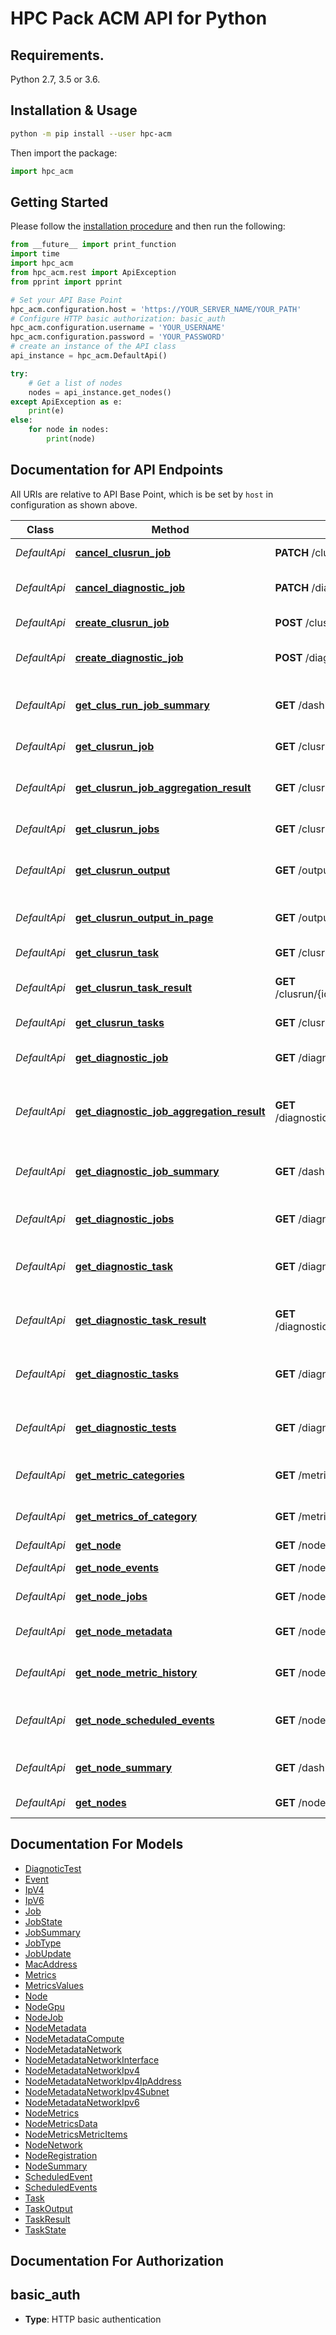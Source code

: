 # HPC Pack ACM API for Python

## Requirements.

Python 2.7, 3.5 or 3.6.

## Installation & Usage

```sh
python -m pip install --user hpc-acm
```

Then import the package:
```python
import hpc_acm
```

## Getting Started

Please follow the [installation procedure](#installation--usage) and then run the following:

```python
from __future__ import print_function
import time
import hpc_acm
from hpc_acm.rest import ApiException
from pprint import pprint

# Set your API Base Point
hpc_acm.configuration.host = 'https://YOUR_SERVER_NAME/YOUR_PATH'
# Configure HTTP basic authorization: basic_auth
hpc_acm.configuration.username = 'YOUR_USERNAME'
hpc_acm.configuration.password = 'YOUR_PASSWORD'
# create an instance of the API class
api_instance = hpc_acm.DefaultApi()

try:
    # Get a list of nodes
    nodes = api_instance.get_nodes()
except ApiException as e:
    print(e)
else:
    for node in nodes:
        print(node)

```

## Documentation for API Endpoints

All URIs are relative to API Base Point, which is be set by `host` in configuration as shown above.

Class | Method | HTTP request | Description
------------ | ------------- | ------------- | -------------
*DefaultApi* | [**cancel_clusrun_job**](docs/DefaultApi.md#cancel_clusrun_job) | **PATCH** /clusrun/{id} | Cancel a clusrun
*DefaultApi* | [**cancel_diagnostic_job**](docs/DefaultApi.md#cancel_diagnostic_job) | **PATCH** /diagnostics/{id} | Cancel a diagnostic test run
*DefaultApi* | [**create_clusrun_job**](docs/DefaultApi.md#create_clusrun_job) | **POST** /clusrun | Create a clusrun
*DefaultApi* | [**create_diagnostic_job**](docs/DefaultApi.md#create_diagnostic_job) | **POST** /diagnostics | Create a diagnostic test run
*DefaultApi* | [**get_clus_run_job_summary**](docs/DefaultApi.md#get_clus_run_job_summary) | **GET** /dashboard/clusrun | Get summary of ClusRun jobs
*DefaultApi* | [**get_clusrun_job**](docs/DefaultApi.md#get_clusrun_job) | **GET** /clusrun/{id} | Get a clusrun
*DefaultApi* | [**get_clusrun_job_aggregation_result**](docs/DefaultApi.md#get_clusrun_job_aggregation_result) | **GET** /clusrun/{id}/aggregationResult | Get aggregation result of a clusrun job
*DefaultApi* | [**get_clusrun_jobs**](docs/DefaultApi.md#get_clusrun_jobs) | **GET** /clusrun | Get a list of clusruns
*DefaultApi* | [**get_clusrun_output**](docs/DefaultApi.md#get_clusrun_output) | **GET** /output/clusrun/{key}/raw | Get the whole output of a task
*DefaultApi* | [**get_clusrun_output_in_page**](docs/DefaultApi.md#get_clusrun_output_in_page) | **GET** /output/clusrun/{key}/page | Get partial output of a task
*DefaultApi* | [**get_clusrun_task**](docs/DefaultApi.md#get_clusrun_task) | **GET** /clusrun/{id}/tasks/{taskId} | Get a task of a clusrun
*DefaultApi* | [**get_clusrun_task_result**](docs/DefaultApi.md#get_clusrun_task_result) | **GET** /clusrun/{id}/tasks/{taskId}/result | Get a task result of a clusrun
*DefaultApi* | [**get_clusrun_tasks**](docs/DefaultApi.md#get_clusrun_tasks) | **GET** /clusrun/{id}/tasks | Get tasks of a clusrun
*DefaultApi* | [**get_diagnostic_job**](docs/DefaultApi.md#get_diagnostic_job) | **GET** /diagnostics/{id} | Get a diagnostic test run
*DefaultApi* | [**get_diagnostic_job_aggregation_result**](docs/DefaultApi.md#get_diagnostic_job_aggregation_result) | **GET** /diagnostics/{id}/aggregationResult | Get aggregation result of a diagnostic job
*DefaultApi* | [**get_diagnostic_job_summary**](docs/DefaultApi.md#get_diagnostic_job_summary) | **GET** /dashboard/diagnostics | Get summary of diagnostic jobs
*DefaultApi* | [**get_diagnostic_jobs**](docs/DefaultApi.md#get_diagnostic_jobs) | **GET** /diagnostics | Get a list of diagnostic test runs
*DefaultApi* | [**get_diagnostic_task**](docs/DefaultApi.md#get_diagnostic_task) | **GET** /diagnostics/{id}/tasks/{taskId} | Get a task of a diagnostic test run
*DefaultApi* | [**get_diagnostic_task_result**](docs/DefaultApi.md#get_diagnostic_task_result) | **GET** /diagnostics/{id}/tasks/{taskId}/result | Get a task result of a diagnostic test run
*DefaultApi* | [**get_diagnostic_tasks**](docs/DefaultApi.md#get_diagnostic_tasks) | **GET** /diagnostics/{id}/tasks | Get tasks of a diagnostic test run
*DefaultApi* | [**get_diagnostic_tests**](docs/DefaultApi.md#get_diagnostic_tests) | **GET** /diagnostics/tests | Get available diagnostic tests
*DefaultApi* | [**get_metric_categories**](docs/DefaultApi.md#get_metric_categories) | **GET** /metrics/categories | Get node metric categories
*DefaultApi* | [**get_metrics_of_category**](docs/DefaultApi.md#get_metrics_of_category) | **GET** /metrics/{category} | Get node merics in a category
*DefaultApi* | [**get_node**](docs/DefaultApi.md#get_node) | **GET** /nodes/{id} | Get a node
*DefaultApi* | [**get_node_events**](docs/DefaultApi.md#get_node_events) | **GET** /nodes/{id}/events | Get events of a node
*DefaultApi* | [**get_node_jobs**](docs/DefaultApi.md#get_node_jobs) | **GET** /nodes/{id}/jobs | Get jobs of a node
*DefaultApi* | [**get_node_metadata**](docs/DefaultApi.md#get_node_metadata) | **GET** /nodes/{id}/metadata | get metadata of a node
*DefaultApi* | [**get_node_metric_history**](docs/DefaultApi.md#get_node_metric_history) | **GET** /nodes/{id}/metricHistory | Get metric history of a node
*DefaultApi* | [**get_node_scheduled_events**](docs/DefaultApi.md#get_node_scheduled_events) | **GET** /nodes/{id}/scheduledEvents | get scheduled events of a node
*DefaultApi* | [**get_node_summary**](docs/DefaultApi.md#get_node_summary) | **GET** /dashboard/nodes | Get summary of nodes
*DefaultApi* | [**get_nodes**](docs/DefaultApi.md#get_nodes) | **GET** /nodes | Get a list of nodes


## Documentation For Models

 - [DiagnoticTest](docs/DiagnoticTest.md)
 - [Event](docs/Event.md)
 - [IpV4](docs/IpV4.md)
 - [IpV6](docs/IpV6.md)
 - [Job](docs/Job.md)
 - [JobState](docs/JobState.md)
 - [JobSummary](docs/JobSummary.md)
 - [JobType](docs/JobType.md)
 - [JobUpdate](docs/JobUpdate.md)
 - [MacAddress](docs/MacAddress.md)
 - [Metrics](docs/Metrics.md)
 - [MetricsValues](docs/MetricsValues.md)
 - [Node](docs/Node.md)
 - [NodeGpu](docs/NodeGpu.md)
 - [NodeJob](docs/NodeJob.md)
 - [NodeMetadata](docs/NodeMetadata.md)
 - [NodeMetadataCompute](docs/NodeMetadataCompute.md)
 - [NodeMetadataNetwork](docs/NodeMetadataNetwork.md)
 - [NodeMetadataNetworkInterface](docs/NodeMetadataNetworkInterface.md)
 - [NodeMetadataNetworkIpv4](docs/NodeMetadataNetworkIpv4.md)
 - [NodeMetadataNetworkIpv4IpAddress](docs/NodeMetadataNetworkIpv4IpAddress.md)
 - [NodeMetadataNetworkIpv4Subnet](docs/NodeMetadataNetworkIpv4Subnet.md)
 - [NodeMetadataNetworkIpv6](docs/NodeMetadataNetworkIpv6.md)
 - [NodeMetrics](docs/NodeMetrics.md)
 - [NodeMetricsData](docs/NodeMetricsData.md)
 - [NodeMetricsMetricItems](docs/NodeMetricsMetricItems.md)
 - [NodeNetwork](docs/NodeNetwork.md)
 - [NodeRegistration](docs/NodeRegistration.md)
 - [NodeSummary](docs/NodeSummary.md)
 - [ScheduledEvent](docs/ScheduledEvent.md)
 - [ScheduledEvents](docs/ScheduledEvents.md)
 - [Task](docs/Task.md)
 - [TaskOutput](docs/TaskOutput.md)
 - [TaskResult](docs/TaskResult.md)
 - [TaskState](docs/TaskState.md)


## Documentation For Authorization


## basic_auth

- **Type**: HTTP basic authentication

